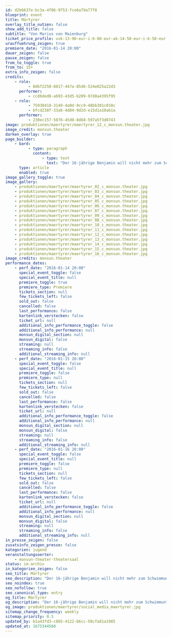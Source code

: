 ```yaml
---
id: d2b6637e-bc3a-4f06-9753-fce6a79a77f8
blueprint: event
title: Märtyrer
overlay_title_nutzen: false
show_add_title: false
subtitle: "Von Marius von Maienburg"
ticket_price_profile: vvk-13-90-eur-i-6-00-eur-ak-14-50-eur-i-6-50-eur
urauffuehrung_zeigen: true
premiere_date: "2016-01-14 20:00"
dauer_zeigen: false
pause_zeigen: false
from_to_toggle: true
from_to: 15+
extra_info_zeigen: false
credits:
    - role:
          - 0dbf2250-8817-447a-85d6-524e025a22d3
      performer:
          - ccd6ded8-a693-43d5-b209-97d8a4395f95
    - role:
          - 75930418-3149-4a0d-9cc9-48bb301c010c
          - bfcd238f-33a6-4d84-9d2d-e15d1a18ab1a
      performer:
          - 230ec157-5076-45d0-8d68-597a5f3d0743
image: produktionen/maertyrer/maertyrer_12_c_monsun.theater.jpg
image_credit: monsun.theater
darken_overlay: true
page_builder:
    - bard:
          - type: paragraph
            content:
                - type: text
                  text: "Der 16-jährige Benjamin will nicht mehr zum Schwimmunterricht. Auf Nachfrage der Mutter führt er schließlich religiöse Gründe an. Dieser ersten Verweigerung folgt ein Coming Out als fanatischer Christ, das Benjamin mit wütendem Bibelsprech und provokanten Aktionen untermauert. Ob Evolution, Emanzipation, Verhütung, Homosexualität, Judentum; alles ist in Benjamins Augen unrein, teuflisch, sündig. In dem gehbehinderten Außenseiter Georg findet der junge Prophet seinen ersten Jünger, während Frau Roth, seine Bio- und Vertrauenslehrerin ihn immer entschiedener bekämpft."
      type: article
      enabled: true
image_gallery_toggle: true
image_gallery:
    - produktionen/maertyrer/maertyrer_02_c_monsun.theater.jpg
    - produktionen/maertyrer/maertyrer_03_c_monsun.theater.jpg
    - produktionen/maertyrer/maertyrer_04_c_monsun.theater.jpg
    - produktionen/maertyrer/maertyrer_05_c_monsun.theater.jpg
    - produktionen/maertyrer/maertyrer_06_c_monsun.theater.jpg
    - produktionen/maertyrer/maertyrer_07_c_monsun.theater.jpg
    - produktionen/maertyrer/maertyrer_09_c_monsun.theater.jpg
    - produktionen/maertyrer/maertyrer_08_c_monsun.theater.jpg
    - produktionen/maertyrer/maertyrer_10_c_monsun.theater.jpg
    - produktionen/maertyrer/maertyrer_11_c_monsun.theater.jpg
    - produktionen/maertyrer/maertyrer_12_c_monsun.theater.jpg
    - produktionen/maertyrer/maertyrer_13_c_monsun.theater.jpg
    - produktionen/maertyrer/maertyrer_14_c_monsun.theater.jpg
    - produktionen/maertyrer/maertyrer_15_c_monsun.theater.jpg
    - produktionen/maertyrer/maertyrer_16_c_monsun.theater.jpg
image_credits: monsun.theater
performance_dates:
    - perf_date: "2016-01-14 20:00"
      special_event_toggle: false
      special_event_title: null
      premiere_toggle: true
      premiere_type: Premiere
      tickets_section: null
      few_tickets_left: false
      sold_out: false
      cancelled: false
      last_performance: false
      kartenlink_verstecken: false
      ticket_url: null
      additional_info_performance_toggle: false
      additional_info_performance: null
      monsun_digital_section: null
      monsun_digital: false
      streaming: null
      streaming_info: false
      additional_streaming_info: null
    - perf_date: "2016-01-15 20:00"
      special_event_toggle: false
      special_event_title: null
      premiere_toggle: false
      premiere_type: null
      tickets_section: null
      few_tickets_left: false
      sold_out: false
      cancelled: false
      last_performance: false
      kartenlink_verstecken: false
      ticket_url: null
      additional_info_performance_toggle: false
      additional_info_performance: null
      monsun_digital_section: null
      monsun_digital: false
      streaming: null
      streaming_info: false
      additional_streaming_info: null
    - perf_date: "2016-01-16 20:00"
      special_event_toggle: false
      special_event_title: null
      premiere_toggle: false
      premiere_type: null
      tickets_section: null
      few_tickets_left: false
      sold_out: false
      cancelled: false
      last_performance: false
      kartenlink_verstecken: false
      ticket_url: null
      additional_info_performance_toggle: false
      additional_info_performance: null
      monsun_digital_section: null
      monsun_digital: false
      streaming: null
      streaming_info: false
      additional_streaming_info: null
in_presse_zeigen: false
zusatsinfo_zeigen_presse: false
kategorien: jugend
veranstaltungsoerter:
    - monsun-theater-theatersaal
status: im-archiv
in_kategorien_zeigen: false
seo_title: Märtyrer
seo_description: "Der 16-jährige Benjamin will nicht mehr zum Schwimmunterricht. Auf Nachfrage führt er religiöse Gründe an. Es folgt ein Coming Out als fanatischer Christ."
seo_noindex: true
seo_nofollow: true
seo_canonical_type: entry
og_title: Märtyrer
og_description: "Der 16-jährige Benjamin will nicht mehr zum Schwimmunterricht. Auf Nachfrage führt er religiöse Gründe an. Es folgt ein Coming Out als fanatischer Christ."
og_image: produktionen/maertyrer/social_media_maertyrer.jpg
sitemap_change_frequency: weekly
sitemap_priority: 0.5
updated_by: b1a43fd3-c865-4122-b6cc-50cfa81a1985
updated_at: 1675344560
---
```

